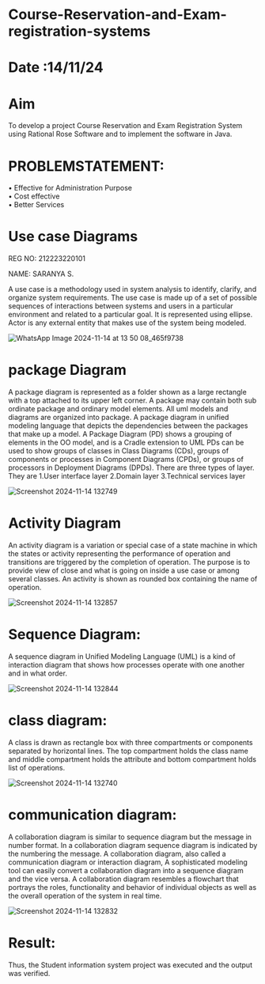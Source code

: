 # Course-Reservation-and-Exam-registration-systems
# Date :14/11/24

# Aim
To develop a project Course Reservation and Exam Registration System using 
Rational Rose Software and to implement the software in Java.

# PROBLEMSTATEMENT: 
• Effective for Administration Purpose  
• Cost effective  
• Better Services 

# Use case Diagrams
REG NO: 212223220101

NAME: SARANYA S.

A use case is a methodology used in system analysis to identify, clarify, and 
organize system requirements. The use case is made up of a set of possible sequences 
of interactions between systems and users in a particular environment and related to a 
particular goal. It is represented using ellipse. Actor is any external entity that makes 
use of the system being modeled.

![WhatsApp Image 2024-11-14 at 13 50 08_465f9738](https://github.com/user-attachments/assets/4c9ed345-dd3a-466f-b3f2-4454a9f2b22f)

# package Diagram

A package diagram is represented as a folder shown as a large 
rectangle with a top attached to its upper left corner. A package may contain both sub 
ordinate package and ordinary model elements. All uml models and diagrams are 
organized into package. A package diagram in unified modeling language that depicts 
the dependencies between the packages that make up a model. A Package Diagram 
(PD) shows a grouping of elements in the OO model, and is a Cradle extension to UML 
PDs can be used to show groups of classes in Class Diagrams (CDs), groups of 
components or processes in Component Diagrams (CPDs), or groups of processors in 
Deployment Diagrams (DPDs). 
There are three types of layer. They are 
1.User interface layer 
2.Domain layer 
3.Technical services layer

![Screenshot 2024-11-14 132749](https://github.com/user-attachments/assets/1192b25a-18e2-4f5b-a887-72a56a797efb)

# Activity Diagram

An activity diagram is a variation or special case of a state machine in which 
the states or activity representing the performance of operation and transitions are 
triggered by the completion of operation. The purpose is to provide view of close and 
what is going on inside a use case or among several classes. An activity is shown as 
rounded box containing the name of operation.

![Screenshot 2024-11-14 132857](https://github.com/user-attachments/assets/b6ac174d-53aa-46bd-ba50-d913c3b3245a)

# Sequence Diagram:

A sequence diagram in Unified Modeling Language (UML) is a kind of 
interaction diagram that shows how processes operate with one another and in what 
order. 

![Screenshot 2024-11-14 132844](https://github.com/user-attachments/assets/501674d0-4254-4820-ae0b-2d17286bc718)


# class diagram:

A class is drawn as rectangle box with three compartments or components 
separated by horizontal lines. The top compartment holds the class name and middle 
compartment holds the attribute and bottom compartment holds list of operations.

![Screenshot 2024-11-14 132740](https://github.com/user-attachments/assets/a2e31d4c-a6da-489b-8ec7-8b973166e7ff)


# communication diagram:

A collaboration diagram is similar to sequence diagram but the message in 
number format. In a collaboration diagram sequence diagram is indicated by the 
numbering the message. A collaboration diagram, also called a communication 
diagram or interaction diagram, A sophisticated modeling tool can easily convert a 
collaboration diagram into a sequence diagram and the vice versa. A collaboration 
diagram resembles a flowchart that portrays the roles, functionality and behavior of 
individual objects as well as the overall operation of the system in real time. 

![Screenshot 2024-11-14 132832](https://github.com/user-attachments/assets/674c91de-d26d-4ac0-abd4-20e30300b717)

# Result:
Thus, the Student information system project was executed and the output  
was verified.
